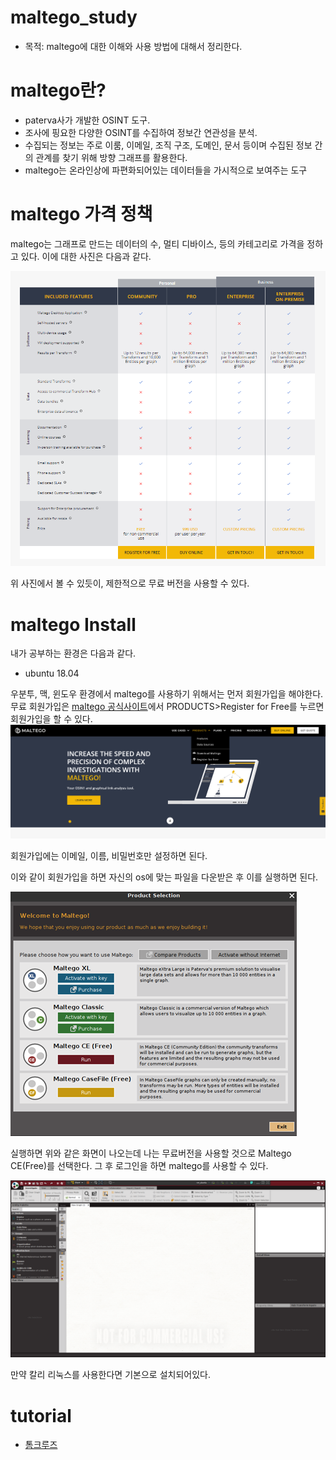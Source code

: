 # maltego_study

- 목적:  maltego에 대한 이해와 사용 방법에 대해서 정리한다.

# maltego란?

 - paterva사가 개발한 OSINT 도구.
 - 조사에 핑요한 다양한 OSINT를 수집하여 정보간 연관성을 분석.
 - 수집되는 정보는 주로 이룸, 이메일, 조직 구조, 도메인, 문서 등이며 수집된 정보 간의 관계를 찾기 위해 방향 그래프를 활용한다. 
 - maltego는 온라인상에 파편화되어있는 데이터들을 가시적으로 보여주는 도구

# maltego 가격 정책
maltego는 그래프로 만드는 데이터의 수,  멀티 디바이스, 등의 카테고리로 가격을 정하고 있다. 이에 대한 사진은 다음과 같다.

![price](./images/maltegoPrice.PNG)

위 사진에서 볼 수 있듯이, 제한적으로 무료 버전을 사용할 수 있다. 

# maltego Install

내가 공부하는 환경은 다음과 같다. 

 - ubuntu 18.04

우분투, 맥, 윈도우 환경에서 maltego를 사용하기 위해서는 먼저 회원가입을 해야한다. 무료 회원가입은 [maltego 공식사이트](https://www.maltego.com/)에서 PRODUCTS>Register for Free를 누르면 회원가입을 할 수 있다. 
![register](./images/register.PNG)

회원가입에는 이메일, 이름, 비밀번호만 설정하면 된다. 

이와 같이 회원가입을 하면 자신의 os에 맞는 파일을 다운받은 후 이를 실행하면 된다. 

![maltegoCE](./images/maltegoCE.png)

실행하면 위와 같은 화면이 나오는데 나는 무료버전을 사용할 것으로 Maltego CE(Free)를 선택한다. 그 후 로그인을 하면 maltego를 사용할 수 있다.

![maltegoStart](./images/maltego.PNG)

만약 칼리 리눅스를 사용한다면 기본으로 설치되어있다. 


# tutorial 

 - [톰크루즈](https://mrrootable.tistory.com/109?category=709666)